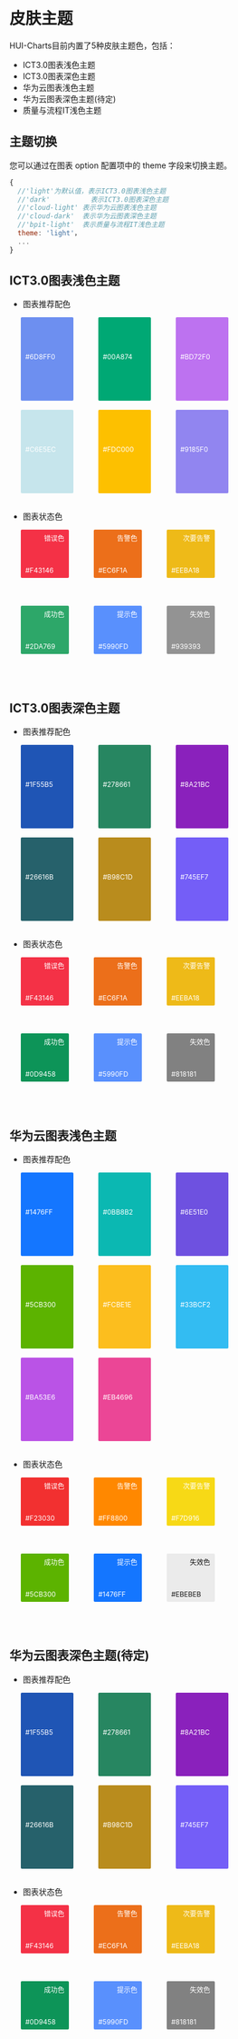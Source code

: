 # 皮肤主题

HUI-Charts目前内置了5种皮肤主题色，包括：
- ICT3.0图表浅色主题
- ICT3.0图表深色主题
- 华为云图表浅色主题
- 华为云图表深色主题(待定)
- 质量与流程IT浅色主题

## 主题切换

您可以通过在图表 option 配置项中的 theme 字段来切换主题。
```jsx
{
  //'light'为默认值，表示ICT3.0图表浅色主题
  //'dark'          表示ICT3.0图表深色主题
  //'cloud-light' 表示华为云图表浅色主题
  //'cloud-dark'  表示华为云图表深色主题
  //'bpit-light'  表示质量与流程IT浅色主题
  theme: 'light'，
  ...
}
```
## ICT3.0图表浅色主题

- 图表推荐配色

<div class="color-block light1">#6D8FF0</div>
<div class="color-block light2">#00A874</div>
<div class="color-block light3">#BD72F0</div>
<div class="color-block light4">#C6E5EC</div>
<div class="color-block light5">#FDC000</div>
<div class="color-block light6">#9185F0</div>

- 图表状态色

<div class="color-status light1">
  <div class="top">错误色</div>
  <div class="bottom">#F43146</div>
</div>
<div class="color-status light2">
  <div class="top">告警色</div>
  <div class="bottom">#EC6F1A</div>
</div>
<div class="color-status light3">
  <div class="top">次要告警</div>
  <div class="bottom">#EEBA18</div>
</div>
<div class="color-status light4">
  <div class="top">成功色</div>
  <div class="bottom">#2DA769</div>
</div>
<div class="color-status light5">
  <div class="top">提示色</div>
  <div class="bottom">#5990FD</div>
</div>
<div class="color-status light6">
  <div class="top">失效色</div>
  <div class="bottom">#939393</div>
</div>

## ICT3.0图表深色主题

- 图表推荐配色

<div class="color-block dark1">#1F55B5</div>
<div class="color-block dark2">#278661</div>
<div class="color-block dark3">#8A21BC</div>
<div class="color-block dark4">#26616B</div>
<div class="color-block dark5">#B98C1D</div>
<div class="color-block dark6">#745EF7</div>

- 图表状态色

<div class="color-status dark1">
  <div class="top">错误色</div>
  <div class="bottom">#F43146</div>
</div>
<div class="color-status dark2">
  <div class="top">告警色</div>
  <div class="bottom">#EC6F1A</div>
</div>
<div class="color-status dark3">
  <div class="top">次要告警</div>
  <div class="bottom">#EEBA18</div>
</div>
<div class="color-status dark4">
  <div class="top">成功色</div>
  <div class="bottom">#0D9458</div>
</div>
<div class="color-status dark5">
  <div class="top">提示色</div>
  <div class="bottom">#5990FD</div>
</div>
<div class="color-status dark6">
  <div class="top">失效色</div>
  <div class="bottom">#818181</div>
</div>

## 华为云图表浅色主题

- 图表推荐配色

<div class="color-block light7">#1476FF</div>
<div class="color-block light8">#0BB8B2</div>
<div class="color-block light9">#6E51E0</div>
<div class="color-block light10">#5CB300</div>
<div class="color-block light11">#FCBE1E</div>
<div class="color-block light12">#33BCF2</div>
<div class="color-block light13">#BA53E6</div>
<div class="color-block light14">#EB4696</div>

- 图表状态色

<div class="color-status light7">
  <div class="top">错误色</div>
  <div class="bottom">#F23030</div>
</div>
<div class="color-status light8">
  <div class="top">告警色</div>
  <div class="bottom">#FF8800</div>
</div>
<div class="color-status light9">
  <div class="top">次要告警</div>
  <div class="bottom">#F7D916</div>
</div>
<div class="color-status light10">
  <div class="top">成功色</div>
  <div class="bottom">#5CB300</div>
</div>
<div class="color-status light11">
  <div class="top">提示色</div>
  <div class="bottom">#1476FF</div>
</div>
<div class="color-status light12">
  <div class="top">失效色</div>
  <div class="bottom">#EBEBEB</div>
</div>

## 华为云图表深色主题(待定)

- 图表推荐配色

<div class="color-block dark1">#1F55B5</div>
<div class="color-block dark2">#278661</div>
<div class="color-block dark3">#8A21BC</div>
<div class="color-block dark4">#26616B</div>
<div class="color-block dark5">#B98C1D</div>
<div class="color-block dark6">#745EF7</div>

- 图表状态色

<div class="color-status dark1">
  <div class="top">错误色</div>
  <div class="bottom">#F43146</div>
</div>
<div class="color-status dark2">
  <div class="top">告警色</div>
  <div class="bottom">#EC6F1A</div>
</div>
<div class="color-status dark3">
  <div class="top">次要告警</div>
  <div class="bottom">#EEBA18</div>
</div>
<div class="color-status dark4">
  <div class="top">成功色</div>
  <div class="bottom">#0D9458</div>
</div>
<div class="color-status dark5">
  <div class="top">提示色</div>
  <div class="bottom">#5990FD</div>
</div>
<div class="color-status dark6">
  <div class="top">失效色</div>
  <div class="bottom">#818181</div>
</div>

<!-- 样式 -->
<style>
.color-block{
    display:inline-block;
    width:85px;
    height:85px;
    border-radius:2px;
    margin:0 20px 16px;
    color:#fff;
    padding-left: 8px;
    padding-top:62px;
    font-size:12px;
}
.color-block.light1{
    background:#6d8ff0;
}
.color-block.light2{
    background:#00a874;
}
.color-block.light3{
    background:#bd72f0;
}
.color-block.light4{
    background:#c6e5ec;
}
.color-block.light5{
    background:#fdc000;
}
.color-block.light6{
   background:#9185f0;
}
.color-block.light7{
   background:#1476FF;
}
.color-block.light8{
   background:#0BB8B2;
}
.color-block.light9{
   background:#6E51E0;
}
.color-block.light10{
   background:#5CB300;
}
.color-block.light11{
   background:#FCBE1E;
}
.color-block.light12{
   background:#33BCF2;
}
.color-block.light13{
   background:#BA53E6;
}
.color-block.light14{
   background:#EB4696;
}
.color-block.dark1{
   background:#1f55b5;
}
.color-block.dark2{
   background:#278661;
}
.color-block.dark3{
   background:#8a21bc;
}
.color-block.dark4{
   background:#26616b;
}
.color-block.dark5{
   background:#b98c1d;
}
.color-block.dark6{
   background:#745ef7;
}
.color-status{
    display:inline-block;
    width:85px;
    height:85px;
    border-radius:2px;
    margin:0 20px 46px;
    color:#fff;
    position:relative;
    font-size:12px;
}
.color-status .top{
    position:absolute;
    right:8px;
    top:6px;
}
.color-status .bottom{
    position:absolute;
    left:8px;
    bottom:6px;
}
.color-status.light1{
    background:#F43146;
}
.color-status.light2{
    background:#EC6F1A;
}
.color-status.light3{
    background:#EEBA18;
}
.color-status.light4{
    background:#2DA769;
}
.color-status.light5{
    background:#5990FD;
}
.color-status.light6{
    background:#939393;
}
.color-status.light7{
    background:#F23030;
}
.color-status.light8{
    background:#FF8800;
}
.color-status.light9{
    background:#F7D916;
}
.color-status.light10{
    background:#5CB300;
}
.color-status.light11{
    background:#1476FF;
}
.color-status.light12{
    background:#EBEBEB;
    color:#191919;
}
.color-status.dark1{
    background:#F43146;
}
.color-status.dark2{
    background:#EC6F1A;
}
.color-status.dark3{
    background:#EEBA18;
}
.color-status.dark4{
    background:#0D9458;
}
.color-status.dark5{
    background:#5990FD;
}
.color-status.dark6{
    background:#818181;
}
.markdown-body ul li{
    font-size:14px;
    font-weight:bold;
    color: #191919;
}
</style>
